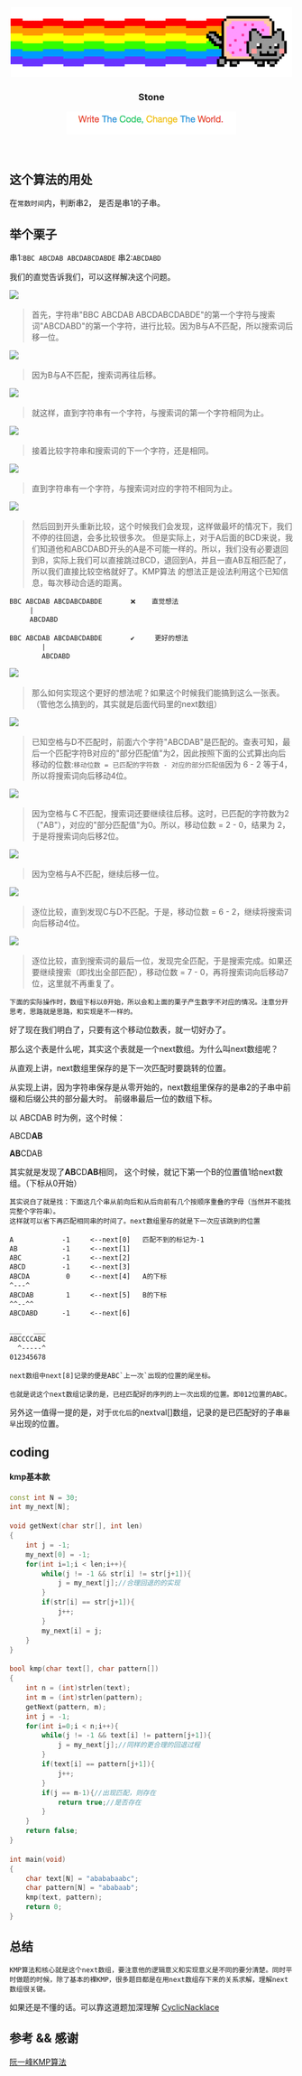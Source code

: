 <p align="center">
  <a href="http://shallweitalk.com">
    <img src="https://raw.githubusercontent.com/Haut-Stone/ACM/master/photos/nyan-cat.gif" width=500 height=123>
  </a>
  <h3 align="center">Stone</h3>
  <p align="center">
    <a href="http://shallweitalk.com">
      <img src="https://raw.githubusercontent.com/Haut-Stone/ACM/master/photos/CodeChangeWorld.png" width=300 height=40>
    </a>
  </p>
</p>
<br>

## 这个算法的用处

在`常数时间`内，判断串2， 是否是串1的子串。

## 举个栗子

串1:`BBC ABCDAB ABCDABCDABDE`
串2:`ABCDABD`

我们的直觉告诉我们，可以这样解决这个问题。

![](http://image.beekka.com/blog/201305/bg2013050103.png)
>首先，字符串"BBC ABCDAB ABCDABCDABDE"的第一个字符与搜索词"ABCDABD"的第一个字符，进行比较。因为B与A不匹配，所以搜索词后移一位。


![](http://image.beekka.com/blog/201305/bg2013050104.png)
>因为B与A不匹配，搜索词再往后移。

![](http://image.beekka.com/blog/201305/bg2013050105.png)
>就这样，直到字符串有一个字符，与搜索词的第一个字符相同为止。

![](http://image.beekka.com/blog/201305/bg2013050106.png)
>接着比较字符串和搜索词的下一个字符，还是相同。

![](http://image.beekka.com/blog/201305/bg2013050107.png)
>直到字符串有一个字符，与搜索词对应的字符不相同为止。

![](http://image.beekka.com/blog/201305/bg2013050108.png)
<!-- >然后回到开头，重新比较。
我们的直觉这时候又告诉我们，这样做的话，时间复杂度啊一定很高。然后我们要因为每个字符我们都重复判断
了多遍。浪费了不少的时间。一个基本事实是，当空格与D不匹配时，你其实知道前面六个字符是"ABCDAB"。
至少有一部分已经是匹配的了，接下来应该不用判断了才对。
这样就提高了效率。 -->
>然后回到开头重新比较，这个时候我们会发现，这样做最坏的情况下，我们不停的往回退，会多比较很多次。
但是实际上，对于A后面的BCD来说，我们知道他和ABCDABD开头的A是不可能一样的。所以，我们没有必要退回
到B，实际上我们可以直接跳过BCD，退回到A，并且一直AB互相匹配了，所以我们直接比较空格就好了。KMP算法
的想法正是设法利用这个已知信息，每次移动合适的距离。

```
BBC ABCDAB ABCDABCDABDE       ❌    直觉想法
     |
     ABCDABD

BBC ABCDAB ABCDABCDABDE       ✔️     更好的想法
        |
        ABCDABD
```

![](http://image.beekka.com/blog/201305/bg2013050109.png)
>那么如何实现这个更好的想法呢？如果这个时候我们能搞到这么一张表。（管他怎么搞到的，其实就是后面代码里的next数组）

![](http://image.beekka.com/blog/201305/bg2013050107.png)
>已知空格与D不匹配时，前面六个字符"ABCDAB"是匹配的。查表可知，最后一个匹配字符B对应的"部分匹配值"为2，因此按照下面的公式算出向后移动的位数:`移动位数 = 已匹配的字符数 - 对应的部分匹配值`因为 6 - 2 等于4，所以将搜索词向后移动4位。

![](http://image.beekka.com/blog/201305/bg2013050110.png)
>因为空格与Ｃ不匹配，搜索词还要继续往后移。这时，已匹配的字符数为2（"AB"），对应的"部分匹配值"为0。所以，移动位数 = 2 - 0，结果为 2，于是将搜索词向后移2位。

![](http://image.beekka.com/blog/201305/bg2013050111.png)
>因为空格与A不匹配，继续后移一位。

![](http://image.beekka.com/blog/201305/bg2013050112.png)
>逐位比较，直到发现C与D不匹配。于是，移动位数 = 6 - 2，继续将搜索词向后移动4位。

![](http://image.beekka.com/blog/201305/bg2013050113.png)
>逐位比较，直到搜索词的最后一位，发现完全匹配，于是搜索完成。如果还要继续搜索（即找出全部匹配），移动位数 = 7 - 0，再将搜索词向后移动7位，这里就不再重复了。

    下面的实际操作时，数组下标以0开始，所以会和上面的栗子产生数字不对应的情况。注意分开思考，思路就是思路，和实现是不一样的。

好了现在我们明白了，只要有这个移动位数表，就一切好办了。

那么这个表是什么呢，其实这个表就是一个next数组。为什么叫next数组呢？

从直观上讲，next数组里保存的是下一次匹配时要跳转的位置。

从实现上讲，因为字符串保存是从零开始的，next数组里保存的是串2的子串中前缀和后缀公共的部分最大时。
前缀串最后一位的数组下标。

以 ABCDAB 时为例，这个时候：

ABCD**AB**

**AB**CDAB

其实就是发现了**AB**CD**AB**相同， 这个时候，就记下第一个B的位置值1给next数组。（下标从0开始）

```
其实说白了就是找：下面这几个串从前向后和从后向前有几个按顺序重叠的字母（当然并不能找完整个字符串）。
这样就可以省下再匹配相同串的时间了。next数组里存的就是下一次应该跳到的位置

A            -1     <--next[0]   匹配不到的标记为-1
AB           -1     <--next[1]
ABC          -1     <--next[2]
ABCD         -1     <--next[3]
ABCDA         0     <--next[4]   A的下标
^---^         
ABCDAB        1     <--next[5]   B的下标
^^--^^ 
ABCDABD      -1     <--next[6]
```

```
___   ___
ABCCCCABC  
  ^-----^
012345678

next数组中next[8]记录的便是ABC`上一次`出现的位置的尾坐标。

也就是说这个next数组记录的是，已经匹配好的序列的上一次出现的位置。即012位置的ABC。

```

另外这一值得一提的是，对于`优化后`的nextval[]数组，记录的是已匹配好的子串`最早`出现的位置。

## coding

#### kmp基本款

```cpp
const int N = 30;
int my_next[N];

void getNext(char str[], int len)
{
    int j = -1;
    my_next[0] = -1;
    for(int i=1;i < len;i++){
        while(j != -1 && str[i] != str[j+1]){
            j = my_next[j];//合理回退的的实现
        }
        if(str[i] == str[j+1]){
            j++;
        }
        my_next[i] = j;
    }
}

bool kmp(char text[], char pattern[])
{
    int n = (int)strlen(text);
    int m = (int)strlen(pattern);
    getNext(pattern, m);
    int j = -1;
    for(int i=0;i < n;i++){
        while(j != -1 && text[i] != pattern[j+1]){
            j = my_next[j];//同样的更合理的回退过程
        }
        if(text[i] == pattern[j+1]){
            j++;
        }
        if(j == m-1){//出现匹配，则存在
            return true;//是否存在
        }
    }
    return false;
}

int main(void)
{
    char text[N] = "abababaabc";
    char pattern[N] = "ababaab";
    kmp(text, pattern);
    return 0;
}
```

## 总结

	KMP算法和核心就是这个next数组，要注意他的逻辑意义和实现意义是不同的要分清楚。同时平时做题的时候，除了基本的裸KMP，很多题目都是在用next数组存下来的关系求解，理解next数组很关键。

如果还是不懂的话。可以靠这道题加深理解 [CyclicNacklace](https://github.com/Haut-Stone/ACM/blob/master/字符串/🥇字符串_KMP_next数组理解_CyclicNacklace.md)

## 参考 && 感谢
[阮一峰KMP算法](http://www.ruanyifeng.com/blog/2013/05/Knuth–Morris–Pratt_algorithm.html)